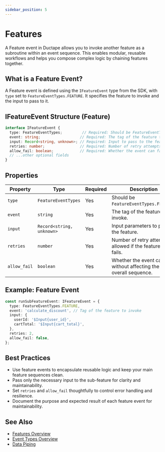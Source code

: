 ```yaml
---
sidebar_position: 5
---
```


# Features

A Feature event in Ductape allows you to invoke another feature as a subroutine within an event sequence. This enables modular, reusable workflows and helps you compose complex logic by chaining features together.

## What is a Feature Event?

A Feature event is defined using the `IFeatureEvent` type from the SDK, with `type` set to `FeatureEventTypes.FEATURE`. It specifies the feature to invoke and the input to pass to it.

## IFeatureEvent Structure (Feature)

```typescript
interface IFeatureEvent {
  type: FeatureEventTypes;         // Required: Should be FeatureEventTypes.FEATURE
  event: string;                  // Required: The tag of the feature to invoke
  input: Record<string, unknown>; // Required: Input to pass to the feature
  retries: number;                // Required: Number of retry attempts if the feature fails
  allow_fail: boolean;            // Required: Whether the event can fail without affecting the overall sequence
  // ...other optional fields
}
```

## Properties

| Property     | Type                      | Required | Description                                                                                       |
|--------------|---------------------------|----------|---------------------------------------------------------------------------------------------------|
| `type`       | `FeatureEventTypes`       | Yes      | Should be `FeatureEventTypes.FEATURE`.                                                            |
| `event`      | `string`                  | Yes      | The tag of the feature to invoke.                                                                 |
| `input`      | `Record<string, unknown>` | Yes      | Input parameters to pass to the feature.                                                          |
| `retries`    | `number`                  | Yes      | Number of retry attempts allowed if the feature event fails.                                      |
| `allow_fail` | `boolean`                 | Yes      | Whether the event can fail without affecting the overall sequence.                                |

## Example: Feature Event

```typescript
const runSubFeatureEvent: IFeatureEvent = {
  type: FeatureEventTypes.FEATURE,
  event: 'calculate_discount', // Tag of the feature to invoke
  input: {
    userId: '$Input{user_id}',
    cartTotal: '$Input{cart_total}',
  },
  retries: 2,
  allow_fail: false,
};
```

## Best Practices
- Use feature events to encapsulate reusable logic and keep your main feature sequences clean.
- Pass only the necessary input to the sub-feature for clarity and maintainability.
- Set `retries` and `allow_fail` thoughtfully to control error handling and resilience.
- Document the purpose and expected result of each feature event for maintainability.

## See Also
- [Features Overview](../../../getting-started.md)
- [Event Types Overview](../)
- [Data Piping](../data-piping.md)


